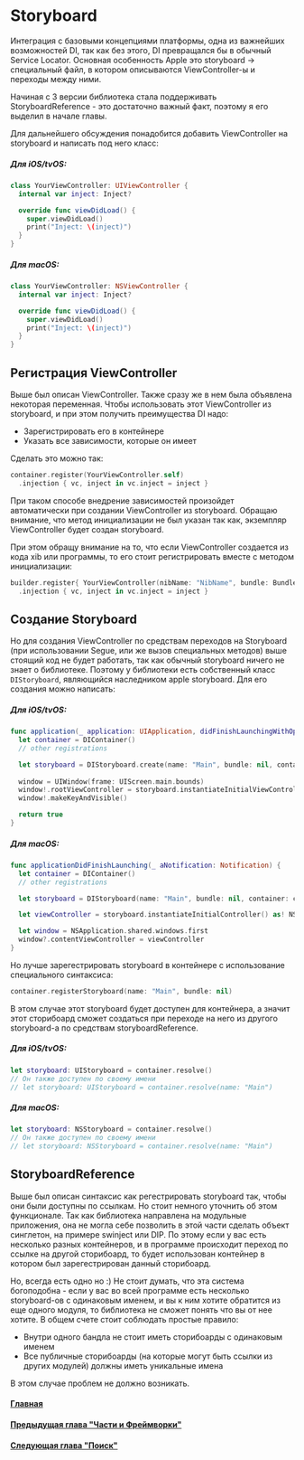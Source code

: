 # Storyboard
Интеграция с базовыми концепциями платформы, одна из важнейших возможностей DI, так как без этого, DI превращался бы в обычный Service Locator.
Основная особенность Apple это storyboard -> специальный файл, в котором описываются ViewController-ы и переходы между ними.

Начиная с 3 версии библиотека стала поддерживать StoryboardReference - это достаточно важный факт, поэтому я его выделил в начале главы.

Для дальнейшего обсуждения понадобится добавить ViewController на storyboard и написать под него класс:
##### Для iOS/tvOS:
```Swift
class YourViewController: UIViewController {
  internal var inject: Inject?

  override func viewDidLoad() {
    super.viewDidLoad()
    print("Inject: \(inject)")
  }
}
```
##### Для macOS:
```Swift
class YourViewController: NSViewController {
  internal var inject: Inject?

  override func viewDidLoad() {
    super.viewDidLoad()
    print("Inject: \(inject)")
  }
}
```

## Регистрация ViewController
Выше был описан ViewController. Также сразу же в нем была объявлена некоторая переменная. Чтобы использовать этот ViewController из storyboard, и при этом получить преимущества DI надо:
* Зарегистрировать его в контейнере
* Указать все зависимости, которые он имеет

Сделать это можно так:
```Swift
container.register(YourViewController.self)
  .injection { vc, inject in vc.inject = inject }
```
При таком способе внедрение зависимостей произойдет автоматически при создании ViewController из storyboard. Обращаю внимание, что метод инициализации не был указан так как, экземпляр ViewController будет создан storyboard.

При этом обращу внимание на то, что если ViewController создается из кода xib или программы, то его стоит регистрировать вместе с методом инициализации:
```Swift
builder.register{ YourViewController(nibName: "NibName", bundle: Bundle) }
  .injection { vc, inject in vc.inject = inject }
```

## Создание Storyboard
Но для создания ViewController по средствам переходов на Storyboard (при использовании Segue, или же вызов специальных методов) выше стоящий код не будет работать, так как обычный storyboard ничего не знает о библиотеке. Поэтому у библиотеки есть собственный класс `DIStoryboard`, являющийся наследником apple storyboard. Для его создания можно написать:
##### Для iOS/tvOS:
```Swift
func application(_ application: UIApplication, didFinishLaunchingWithOptions launchOptions: [UIApplicationLaunchOptionsKey: Any]?) -> Bool {
  let container = DIContainer()
  // other registrations

  let storyboard = DIStoryboard.create(name: "Main", bundle: nil, container: container)
  
  window = UIWindow(frame: UIScreen.main.bounds)
  window!.rootViewController = storyboard.instantiateInitialViewController()
  window!.makeKeyAndVisible()

  return true
}
```
##### Для macOS:
```Swift
func applicationDidFinishLaunching(_ aNotification: Notification) {
  let container = DIContainer()
  // other registrations

  let storyboard = DIStoryboard(name: "Main", bundle: nil, container: container)

  let viewController = storyboard.instantiateInitialController() as! NSViewController

  let window = NSApplication.shared.windows.first
  window?.contentViewController = viewController
}
```

Но лучше зарегестрировать storyboard в контейнере с использование специального синтаксиса:
```Swift
container.registerStoryboard(name: "Main", bundle: nil)
```
В этом случае этот storyboard будет доступен для контейнера, а значит этот сторибоард сможет создаться при переходе на него из другого storyboard-а по средствам storyboardReference.


##### Для iOS/tvOS:
```Swift
let storyboard: UIStoryboard = container.resolve()
// Он также доступен по своему имени
// let storyboard: UIStoryboard = container.resolve(name: "Main")
```
##### Для macOS:
```Swift
let storyboard: NSStoryboard = container.resolve()
// Он также доступен по своему имени
// let storyboard: NSStoryboard = container.resolve(name: "Main")
```

## StoryboardReference
Выше был описан синтаксис как регестрировать storyboard так, чтобы они были доступны по ссылкам. Но стоит немного уточнить об этом функционале. Так как библиотека направлена на модульные приложения, она не могла себе позволить в этой части сделать объект синглетон, на примере swinject или DIP. По этому если у вас есть несколько разных контейнеров, и в программе происходит переход по ссылке на другой сторибоард, то будет использован контейнер в котором был зарегестрирован данный сторибоард.

Но, всегда есть одно но :) Не стоит думать, что эта система богоподобна - если у вас во всей программе есть несколько storyboard-ов с одинаковым именем, и вы к ним хотите обратится из еще одного модуля, то библиотека не сможет понять что вы от нее хотите. В общем счете стоит соблюдать простые правило:
* Внутри одного бандла не стоит иметь сторибоарды с одинаковым именем
* Все публичные сторибоарды (на которые могут быть ссылки из других модулей) должны иметь уникальные имена

В этом случае проблем не должно возникать.


#### [Главная](main.md)
#### [Предыдущая глава "Части и Фреймворки"](part_framework.md#Части_и_Фреймворки)
#### [Следующая глава "Поиск"](scan.md#Поиск)
